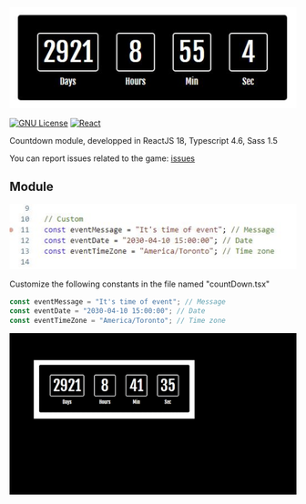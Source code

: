 ![image](./1.jpg)

[![GNU License](https://img.shields.io/badge/license-GNU-blue.svg?style=style=flat-square)](https://www.gnu.org/licenses/gpl-3.0.html)
[![React](https://img.shields.io/badge/Reactjs-^18.0.0-green.svg?style=style=flat-square)](https://www.gnu.org/licenses/gpl-3.0.html)

Countdown module, developped in ReactJS 18, Typescript 4.6, Sass 1.5<br />

You can report issues related to the game: [issues](https://github.com/delphinbock/countdown/issues)<br />

## Module

![image](./2.jpg)

Customize the following constants in the file named "countDown.tsx"<br />

```javascript
const eventMessage = "It's time of event"; // Message
const eventDate = "2030-04-10 15:00:00"; // Date
const eventTimeZone = "America/Toronto"; // Time zone
```

![image](./3.gif)